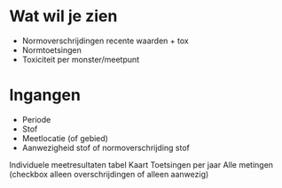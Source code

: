 # Wat wil je zien

- Normoverschrijdingen recente waarden + tox
- Normtoetsingen
- Toxiciteit per monster/meetpunt


# Ingangen

- Periode
- Stof
- Meetlocatie (of gebied)
- Aanwezigheid stof of normoverschrijding stof


Individuele meetresultaten tabel
Kaart
Toetsingen per jaar
Alle metingen (checkbox alleen overschrijdingen of alleen aanwezig)
